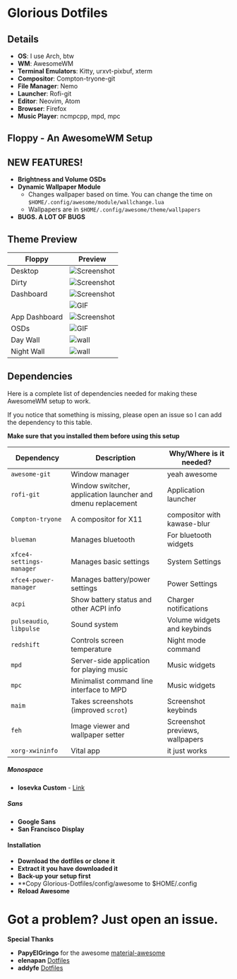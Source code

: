 # Glorious Dotfiles

## Details
+ **OS**: I use Arch, btw
+ **WM**: AwesomeWM
+ **Terminal Emulators**: Kitty, urxvt-pixbuf, xterm
+ **Compositor**: Compton-tryone-git
+ **File Manager**: Nemo
+ **Launcher**: Rofi-git
+ **Editor**: Neovim, Atom
+ **Browser**: Firefox
+ **Music Player**: ncmpcpp, mpd, mpc

## Floppy - An AwesomeWM Setup

## NEW FEATURES!
+ **Brightness and Volume OSDs**
+ **Dynamic Wallpaper Module**
  - Changes wallpaper based on time. You can change the time on `$HOME/.config/awesome/module/wallchange.lua`
  - Wallpapers are in `$HOME/.config/awesome/theme/wallpapers`
+ **BUGS. A LOT OF BUGS**

## Theme Preview  

| Floppy | Preview |
| --- | --- |
| Desktop | ![Screenshot](https://github.com/ilovecookieee/Glorious-Dotfiles/blob/master/desktop.png) |
| Dirty | ![Screenshot](https://github.com/ilovecookieee/Glorious-Dotfiles/blob/master/dirty.png)   |
| Dashboard | ![Screenshot](https://github.com/ilovecookieee/Glorious-Dotfiles/blob/master/dashboard.png) |
|  | ![GIF](https://github.com/ilovecookieee/Glorious-Dotfiles/blob/master/dashboardinaction.gif) |
| App Dashboard | ![Screenshot](https://github.com/ilovecookieee/Glorious-Dotfiles/blob/master/application-dashboard.png) |
| OSDs | ![GIF](https://github.com/ilovecookieee/Glorious-Dotfiles/blob/master/OSDs.gif) |
| Day Wall | ![wall](https://github.com/ilovecookieee/Glorious-Dotfiles/blob/master/day-wallpaper.jpg)  
| Night Wall | ![wall](https://github.com/ilovecookieee/Glorious-Dotfiles/blob/master/night-wallpaper.jpg)  


## Dependencies
Here is a complete list of dependencies needed for making these AwesomeWM setup to work.

If you notice that something is missing, please open an issue so I can add the dependency to this table.

**Make sure that you installed them before using this setup**  

| Dependency | Description | Why/Where is it needed? |
| --- | --- | --- |
| `awesome-git` | Window manager | yeah awesome |
| `rofi-git` | Window switcher, application launcher and dmenu replacement | Application launcher |
| `Compton-tryone` | A compositor for X11 | compositor with kawase-blur |
| `blueman` | Manages bluetooth | For bluetooth widgets |
| `xfce4-settings-manager` | Manages basic settings | System Settings |
| `xfce4-power-manager` | Manages battery/power settings | Power Settings |
| `acpi` | Show battery status and other ACPI info | Charger notifications |
| `pulseaudio`, `libpulse` | Sound system | Volume widgets and keybinds |
| `redshift` | Controls screen temperature | Night mode command |
| `mpd` | Server-side application for playing music | Music widgets |
| `mpc` | Minimalist command line interface to MPD | Music widgets |
| `maim` | Takes screenshots (improved `scrot`) | Screenshot keybinds |
| `feh` | Image viewer and wallpaper setter | Screenshot previews, wallpapers |
| `xorg-xwininfo` | Vital app | it just works |



##### Monospace
+ **Iosevka Custom** - [Link](https://github.com/elenapan/dotfiles/)

##### Sans
+ **Google Sans**
+ **San Francisco Display**

#### Installation
+ **Download the dotfiles or clone it**
+ **Extract it you have downloaded it**
+ **Back-up your setup first**
+ **Copy Glorious-Dotfiles/config/awesome to $HOME/.config
+ **Reload Awesome**

# Got a problem? Just open an issue.

**Special Thanks**
+ **PapyElGringo** for the awesome [material-awesome](https://github.com/PapyElGringo/material-awesome)
+ **elenapan** [Dotfiles](https://github.com/elenapan/dotfiles)
+ **addyfe** [Dotfiles](https://github.com/addy-dclxvi/almighty-dotfiles)
